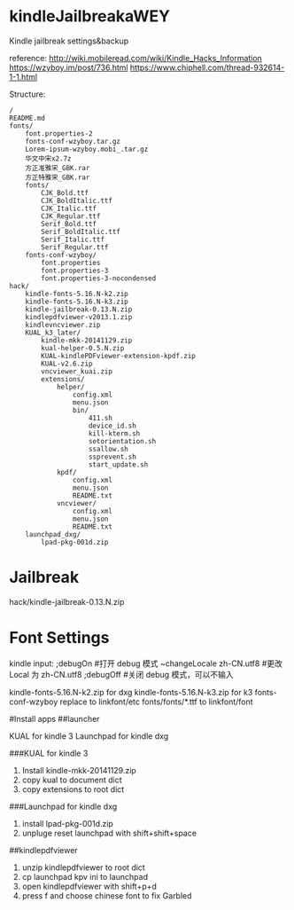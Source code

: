 
# kindleJailbreakaWEY
Kindle jailbreak settings&backup

reference:
http://wiki.mobileread.com/wiki/Kindle_Hacks_Information
https://wzyboy.im/post/736.html
https://www.chiphell.com/thread-932614-1-1.html

Structure:

    /
    README.md
    fonts/
        font.properties-2
        fonts-conf-wzyboy.tar.gz
        Lorem-ipsum-wzyboy.mobi_.tar.gz
        华文中宋x2.7z
        方正准雅宋_GBK.rar
        方正特雅宋_GBK.rar
        fonts/
            CJK_Bold.ttf
            CJK_BoldItalic.ttf
            CJK_Italic.ttf
            CJK_Regular.ttf
            Serif_Bold.ttf
            Serif_BoldItalic.ttf
            Serif_Italic.ttf
            Serif_Regular.ttf
        fonts-conf-wzyboy/
            font.properties
            font.properties-3
            font.properties-3-nocondensed
    hack/
        kindle-fonts-5.16.N-k2.zip
        kindle-fonts-5.16.N-k3.zip
        kindle-jailbreak-0.13.N.zip
        kindlepdfviewer-v2013.1.zip
        kindlevncviewer.zip
        KUAL_k3_later/
            kindle-mkk-20141129.zip
            kual-helper-0.5.N.zip
            KUAL-kindlePDFviewer-extension-kpdf.zip
            KUAL-v2.6.zip
            vncviewer_kuai.zip
            extensions/
                helper/
                    config.xml
                    menu.json
                    bin/
                        411.sh
                        device_id.sh
                        kill-kterm.sh
                        setorientation.sh
                        ssallow.sh
                        ssprevent.sh
                        start_update.sh
                kpdf/
                    config.xml
                    menu.json
                    README.txt
                vncviewer/
                    config.xml
                    menu.json
                    README.txt
        launchpad_dxg/
            lpad-pkg-001d.zip

# Jailbreak
hack/kindle-jailbreak-0.13.N.zip

# Font Settings
kindle input:
;debugOn				#打开 debug 模式
~changeLocale zh-CN.utf8		#更改 Local 为 zh-CN.utf8
;debugOff				#关闭 debug 模式，可以不输入

kindle-fonts-5.16.N-k2.zip for dxg
kindle-fonts-5.16.N-k3.zip for k3
fonts-conf-wzyboy replace to linkfont/etc
fonts/fonts/*.ttf to linkfont/font


#Install apps
##launcher

KUAL for kindle 3 Launchpad for kindle dxg

###KUAL for kindle 3 

 1. Install kindle-mkk-20141129.zip
 2. copy kual to document dict
 3. copy extensions to root dict

###Launchpad for kindle dxg

 1. install lpad-pkg-001d.zip
 2. unpluge reset launchpad with shift+shift+space

##kindlepdfviewer

 1. unzip kindlepdfviewer to root dict
 2. cp launchpad kpv ini to launchpad
 3. open kindlepdfviewer with shift+p+d
 4. press f and choose chinese font to fix Garbled
